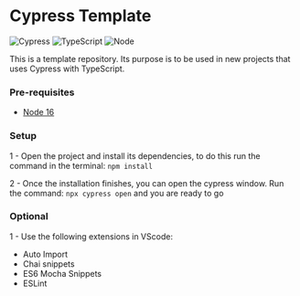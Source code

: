 # Cypress Template

![Cypress](https://img.shields.io/badge/Cypress-black?style=for-the-badge&logo=cypress&logoColor=white)
![TypeScript](https://img.shields.io/badge/Typescript-blue?style=for-the-badge&logo=typescript&logoColor=white)
![Node](https://img.shields.io/badge/Node-red?style=for-the-badge&logo=npm&logoColor=white)

This is a template repository. Its purpose is to be used in new projects that uses Cypress with TypeScript.  

### Pre-requisites

- [Node 16](https://nodejs.org/en/download/)

### Setup

1 - Open the project and install its dependencies, to do this run the command in the terminal: `npm install`

2 - Once the installation finishes, you can open the cypress window. Run the command: `npx cypress open` and you are ready to go

### Optional

1 - Use the following extensions in VScode:

- Auto Import
- Chai snippets
- ES6 Mocha Snippets
- ESLint
